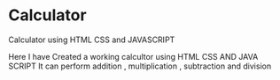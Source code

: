 # Calculator
Calculator using HTML CSS  and JAVASCRIPT

Here I have Created a working calcultor using HTML CSS AND JAVA SCRIPT
It can perform addition , multiplication , subtraction and division 
